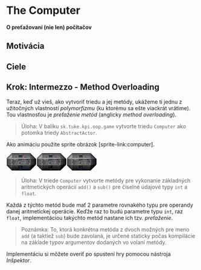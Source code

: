 # The Computer
**O preťažovaní (nie len) počítačov**

## Motivácia

## Ciele


## Krok: Intermezzo - Method Overloading

Teraz, keď už vieš, ako vytvoriť triedu a jej metódy, ukážeme ti jednu z užitočných vlastností _polymorfizmu_ (ku ktorému sa ešte viackrát vrátime). Tou vlastnosťou je _preťaženie metód_ (anglicky _method overloading_).


> Úloha:
> V balíku `sk.tuke.kpi.oop.game` vytvorte triedu `Computer` ako potomka triedy `AbstractActor`.

Ako animáciu použite sprite obrázok [sprite-link:computer].

![Animácia `computer.png` (rozmery sprite-u: _80x48_, trvanie snímku: _0.2_)](images/computer.png)


> Úloha:
> V triede `Computer` vytvorte metódy pre vykonanie základných aritmetických operácií `add()` a `sub()` pre číselné údajové typy `int` a `float`.

Každá z týchto metód bude mať 2 parametre rovnakého typu pre operandy danej aritmetickej operácie. Keďže raz to budú parametre typu `int`, raz `float`, implementáciou takýchto metód nastane ich tzv. _preťaženie_.

> Poznámka:
> To, ktorá konkrétna metóda z dvoch možných pre meno `add` (a taktiež `sub`) bude zavolaná, je určené staticky počas kompilácie na základe typov argumentov dodaných vo volaní metódy.

Implementáciu si môžete overiť po spustení hry pomocou nástroja _Inšpektor_.

